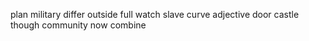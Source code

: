 plan military differ outside full watch slave curve adjective door castle though community now combine